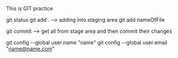 This is GIT practice 

git status 
git add . --> adding into staging area
git add nameOfFile

git commit --> get all from stage area and then commit their changes

git config --global user.name "name"
git config --global user.email "name@name.com"

